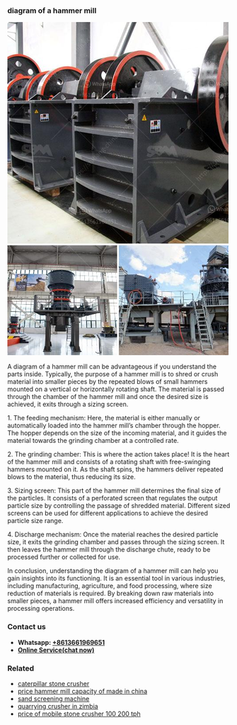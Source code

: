 <h3>diagram of a hammer mill</h3><img src='1702260244.jpg' alt=''><p>A diagram of a hammer mill can be advantageous if you understand the parts inside. Typically, the purpose of a hammer mill is to shred or crush material into smaller pieces by the repeated blows of small hammers mounted on a vertical or horizontally rotating shaft. The material is passed through the chamber of the hammer mill and once the desired size is achieved, it exits through a sizing screen.</p><p>1. The feeding mechanism: Here, the material is either manually or automatically loaded into the hammer mill’s chamber through the hopper. The hopper depends on the size of the incoming material, and it guides the material towards the grinding chamber at a controlled rate.</p><p>2. The grinding chamber: This is where the action takes place! It is the heart of the hammer mill and consists of a rotating shaft with free-swinging hammers mounted on it. As the shaft spins, the hammers deliver repeated blows to the material, thus reducing its size.</p><p>3. Sizing screen: This part of the hammer mill determines the final size of the particles. It consists of a perforated screen that regulates the output particle size by controlling the passage of shredded material. Different sized screens can be used for different applications to achieve the desired particle size range.</p><p>4. Discharge mechanism: Once the material reaches the desired particle size, it exits the grinding chamber and passes through the sizing screen. It then leaves the hammer mill through the discharge chute, ready to be processed further or collected for use.</p><p>In conclusion, understanding the diagram of a hammer mill can help you gain insights into its functioning. It is an essential tool in various industries, including manufacturing, agriculture, and food processing, where size reduction of materials is required. By breaking down raw materials into smaller pieces, a hammer mill offers increased efficiency and versatility in processing operations.</p><h3>Contact us</h3><ul><li><strong>Whatsapp:&nbsp;<a href="https://wa.me/8613661969651">+8613661969651</a></strong></li><li><a href="https://swt.shibang-china.com/?git&amp;zhl&amp;diagram of a hammer mill"><strong>Online Service(chat now)</strong></a></li></ul><h3>Related</h3><ul><li><a href='caterpillar stone crusher.md'>caterpillar stone crusher</a></li><li><a href='price hammer mill capacity of made in china.md'>price hammer mill capacity of made in china</a></li><li><a href='sand screening machine.md'>sand screening machine</a></li><li><a href='quarrying crusher in zimbia.md'>quarrying crusher in zimbia</a></li><li><a href='price of mobile stone crusher 100 200 tph.md'>price of mobile stone crusher 100 200 tph</a></li></ul>